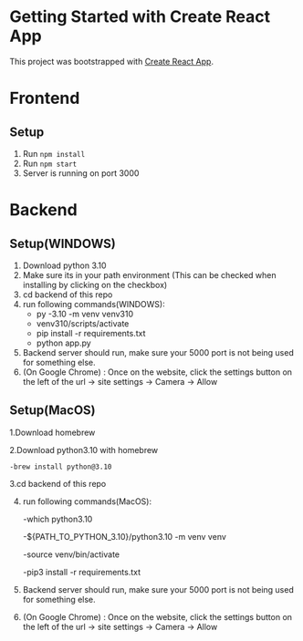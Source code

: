 # Getting Started with Create React App

This project was bootstrapped with [Create React App](https://github.com/facebook/create-react-app).

# Frontend

## Setup
1. Run `npm install`
2. Run `npm start`
3. Server is running on port 3000

# Backend
## Setup(WINDOWS)
1. Download python 3.10
2. Make sure its in your path environment (This can be checked when installing by clicking on the checkbox)
3. cd backend of this repo
4. run following commands(WINDOWS):
    - py -3.10 -m venv venv310
    - venv310/scripts/activate
    - pip install -r requirements.txt
    - python app.py
5. Backend server should run, make sure your 5000 port is not being used for something else.
6. (On Google Chrome) : Once on the website, click the settings button on the left of the url -> site settings -> Camera -> Allow
## Setup(MacOS)
1.Download homebrew

2.Download python3.10 with homebrew

    -brew install python@3.10
    
3.cd backend of this repo

4. run following commands(MacOS):
   
    -which python3.10
   
    -${PATH_TO_PYTHON_3.10}/python3.10 -m venv venv
   
    -source venv/bin/activate
   
    -pip3 install -r requirements.txt
   
5. Backend server should run, make sure your 5000 port is not being used for something else.
   
6. (On Google Chrome) : Once on the website, click the settings button on the left of the url -> site settings -> Camera -> Allow
